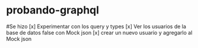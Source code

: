 # probando-graphql

#Se hizo
  [x] Experimentar con los query y types
  [x] Ver los usuarios de la base de datos false con Mock json
  [x] crear un nuevo usuario y agregarlo al Mock json
